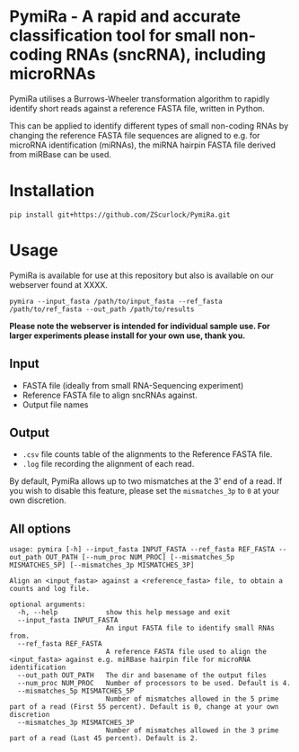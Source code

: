 # PymiRa - A rapid and accurate classification tool for small non-coding RNAs (sncRNA), including microRNAs
PymiRa utilises a Burrows-Wheeler transformation algorithm to rapidly identify short reads against a reference FASTA file, written in Python.

This can be applied to identify different types of small non-coding RNAs by changing the reference FASTA file sequences are aligned to e.g. for microRNA identification (miRNAs), 
the miRNA hairpin FASTA file derived from miRBase can be used.

# Installation
`pip install git+https://github.com/ZScurlock/PymiRa.git`

# Usage
PymiRa is available for use at this repository but also is available on our webserver found at XXXX.

`pymira --input_fasta /path/to/input_fasta --ref_fasta /path/to/ref_fasta --out_path /path/to/results`

**Please note the webserver is intended for individual sample use. For larger experiments please install for your own use, thank you.**

## Input
- FASTA file (ideally from small RNA-Sequencing experiment)
- Reference FASTA file to align sncRNAs against.
- Output file names


## Output
- `.csv` file counts table of the alignments to the Reference FASTA file.
- `.log` file recording the alignment of each read.

By default, PymiRa allows up to two mismatches at the 3' end of a read. If you wish to disable this feature, please set the `mismatches_3p` to `0` at your own discretion.

## All options
```
usage: pymira [-h] --input_fasta INPUT_FASTA --ref_fasta REF_FASTA --out_path OUT_PATH [--num_proc NUM_PROC] [--mismatches_5p MISMATCHES_5P] [--mismatches_3p MISMATCHES_3P]

Align an <input_fasta> against a <reference_fasta> file, to obtain a counts and log file.

optional arguments:
  -h, --help            show this help message and exit
  --input_fasta INPUT_FASTA
                        An input FASTA file to identify small RNAs from.
  --ref_fasta REF_FASTA
                        A reference FASTA file used to align the <input_fasta> against e.g. miRBase hairpin file for microRNA identification
  --out_path OUT_PATH   The dir and basename of the output files
  --num_proc NUM_PROC   Number of processors to be used. Default is 4.
  --mismatches_5p MISMATCHES_5P
                        Number of mismatches allowed in the 5 prime part of a read (First 55 percent). Default is 0, change at your own discretion
  --mismatches_3p MISMATCHES_3P
                        Number of mismatches allowed in the 3 prime part of a read (Last 45 percent). Default is 2.
```
